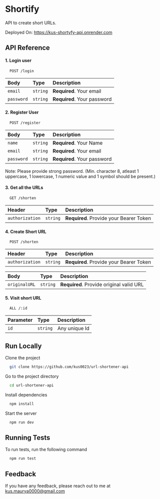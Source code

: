 # Shortify

API to create short URLs.

Deployed On: https://kus-shortyfy-api.onrender.com

## API Reference

#### 1. Login user

```http
  POST /login
```

| Body       | Type     | Description                 |
| :--------- | :------- | :-------------------------- |
| `email` | `string` | **Required**. Your email    |
| `password` | `string` | **Required**. Your password |

#### 2. Register User

```http
  POST /register
```

| Body       | Type     | Description                 |
| :--------- | :------- | :-------------------------- |
| `name`     | `string` | **Required**. Your Name     |
| `email`    | `string` | **Required**. Your email    |
| `password` | `string` | **Required**. Your password |

Note: Please provide strong password.
(Min. character 8, atleast 1 uppercase, 1 lowercase, 1 numeric value and 1 symbol should be present.)

#### 3. Get all the URLs

```http
  GET /shorten
```

| Header          | Type     | Description                             |
| :-------------- | :------- | :-------------------------------------- |
| `authorization` | `string` | **Required**. Provide your Bearer Token |

#### 4. Create Short URL

```http
  POST /shorten
```

| Header          | Type     | Description                             |
| :-------------- | :------- | :-------------------------------------- |
| `authorization` | `string` | **Required**. Provide your Bearer Token |

| Body          | Type     | Description                              |
| :------------ | :------- | :--------------------------------------- |
| `originalURL` | `string` | **Required**. Provide original valid URL |

#### 5. Visit short URL

```http
  ALL /:id
```

| Parameter | Type     | Description   |
| :-------- | :------- | :------------ |
| `id`      | `string` | Any unique Id |

## Run Locally

Clone the project

```bash
  git clone https://github.com/kus0023/url-shortener-api
```

Go to the project directory

```bash
  cd url-shortener-api
```

Install dependencies

```bash
  npm install
```

Start the server

```bash
  npm run dev
```

## Running Tests

To run tests, run the following command

```bash
  npm run test
```

## Feedback

If you have any feedback, please reach out to me at kus.maurya0000@gmail.com
